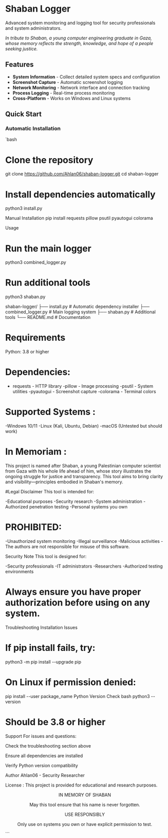 # Shaban Logger

Advanced system monitoring and logging tool for security professionals and system administrators.

*In tribute to Shaban, a young computer engineering graduate in Gaza, whose memory reflects the strength, knowledge, and hope of a people seeking justice.*

## Features

- **System Information** - Collect detailed system specs and configuration
- **Screenshot Capture** - Automatic screenshot logging  
- **Network Monitoring** - Network interface and connection tracking
- **Process Logging** - Real-time process monitoring
- **Cross-Platform** - Works on Windows and Linux systems

## Quick Start

### Automatic Installation
`bash
# Clone the repository
git clone https://github.com/Ahlan06/shaban-logger.git
cd shaban-logger

# Install dependencies automatically
python3 install.py

Manual Installation
pip install requests pillow psutil pyautogui colorama


Usage

# Run the main logger
python3 combined_logger.py

# Run additional tools
python3 shaban.py

shaban-logger/
├── install.py           # Automatic dependency installer
├── combined_logger.py   # Main logging system
├── shaban.py           # Additional tools
└── README.md           # Documentation


# Requirements
Python: 3.8 or higher

# Dependencies:
- requests - HTTP library
-pillow - Image processing
-psutil - System utilities
-pyautogui - Screenshot capture
-colorama - Terminal colors

# Supported Systems :
-Windows 10/11
-Linux (Kali, Ubuntu, Debian)
-macOS (Untested but should work)

# In Memoriam : 

This project is named after Shaban, a young Palestinian computer scientist from Gaza with his whole life ahead of him, whose story illustrates the ongoing struggle for justice and transparency. This tool aims to bring clarity and visibility—principles embodied in Shaban's memory.

#Legal Disclaimer 
This tool is intended for:

-Educational purposes
-Security research
-System administration
-Authorized penetration testing
-Personal systems you own

# PROHIBITED:

-Unauthorized system monitoring
-Illegal surveillance
-Malicious activities
-The authors are not responsible for misuse of this software.

Security Note
This tool is designed for:

-Security professionals
-IT administrators
-Researchers
-Authorized testing environments

# Always ensure you have proper authorization before using on any system.

Troubleshooting
Installation Issues

# If pip install fails, try:
python3 -m pip install --upgrade pip

# On Linux if permission denied:
pip install --user package_name
Python Version Check
bash
python3 --version
# Should be 3.8 or higher
Support
For issues and questions:

Check the troubleshooting section above

Ensure all dependencies are installed

Verify Python version compatibility

Author
Ahlan06 - Security Researcher

License : 
This project is provided for educational and research purposes.

<div align="center">
IN MEMORY OF SHABAN 

May this tool ensure that his name is never forgotten.

USE RESPONSIBLY 

Only use on systems you own or have explicit permission to test.

</div> ```
